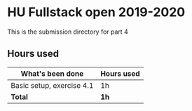 # HU Fullstack open 2019-2020
This is the submission directory for part 4

## Hours used
|What's been done                     |Hours used|
|-------------------------------------|----------|
|Basic setup, exercise 4.1            |  1h      |
|<b>Total</b>                         |<b>1h</b> |
